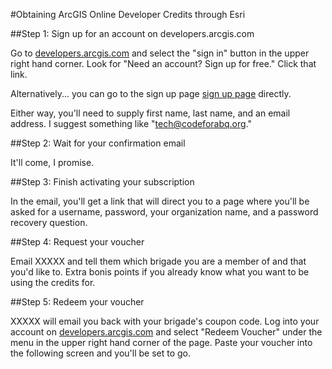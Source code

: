 #Obtaining ArcGIS Online Developer Credits through Esri 

##Step 1: Sign up for an account on developers.arcgis.com

Go to [developers.arcgis.com](https://developers.arcgis.com) and select the "sign in" button in the upper right hand corner.  Look for "Need an account?  Sign up for free."  Click that link. 

Alternatively... you can go to the sign up page [sign up page](https://developers.arcgis.com/en/sign-up/) directly.

Either way, you'll need to supply first name, last name, and an email address.  I suggest something like "tech@codeforabq.org."

##Step 2: Wait for your confirmation email

It'll come, I promise.

##Step 3: Finish activating your subscription

In the email, you'll get a link that will direct you to a page where you'll be asked for a username, password, your organization name, and a password recovery question.

##Step 4: Request your voucher

Email XXXXX and tell them which brigade you are a member of and that you'd like to.  Extra bonis points if you already know what you want to be using the credits for.

##Step 5: Redeem your voucher

XXXXX will email you back with your brigade's coupon code.  Log into your account on [developers.arcgis.com](https://developers.arcgis.com) and select "Redeem Voucher" under the menu in the upper right hand corner of the page.  Paste your voucher into the following screen and you'll be set to go.